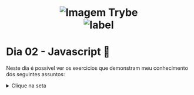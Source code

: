 <h1 align="center">
    <img alt="Imagem Trybe" src="https://media.licdn.com/dms/image/C4D16AQGBxtWPbZcNRg/profile-displaybackgroundimage-shrink_200_800/0/1644644094481?e=2147483647&v=beta&t=WXCuv3v7rjkMJKCqnhKdMt7gI9zzkOs9do7oirDm_M4"/><br>
    <img alt= "label" src="https://img.shields.io/badge/Developed%20by-Sara%20Maria-lightgrey">
</h1>

# Dia 02 - Javascript :rocket:

Neste dia é possivel ver os exercicios que demonstram meu conhecimento dos seguintes assuntos:
<details> <summary> Clique na seta </summary>

```
- Manipular arrays (listas);
- Utilizar o comando for; 
``` 
</details>

